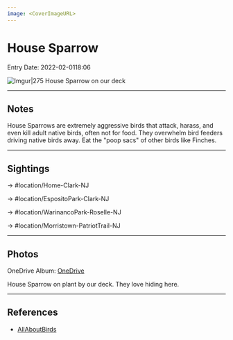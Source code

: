 ```yaml
---
image: <CoverImageURL>
---
```


# House Sparrow
Entry Date: 2022-02-0118:06


![Imgur|275](https://i.imgur.com/KOv2iQj.png)
House Sparrow on our deck

---------------------------------------------------------------
## Notes
House Sparrows are extremely aggressive birds that attack, harass, and even kill adult native birds, often not for food. They overwhelm bird feeders driving native birds away. Eat the "poop sacs" of other birds like Finches.

---------------------------------------------------------------
## Sightings

-> #location/Home-Clark-NJ

-> #location/EspositoPark-Clark-NJ

-> #location/WarinancoPark-Roselle-NJ

-> #location/Morristown-PatriotTrail-NJ 

---------------------------------------------------------------
## Photos
OneDrive Album: [OneDrive](https://1drv.ms/u/s!AvaIuMdCo_w-xgup82OYqGZkRfMU?e=TY08pp)

House Sparrow on plant by our deck. They love hiding here.

---------------------------------------------------------------
## References
- [AllAboutBirds](https://www.allaboutbirds.org/guide/House_Sparrow/overview)